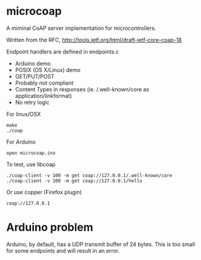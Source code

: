 microcoap
=========

A miminal CoAP server implementation for microcontrollers.

Written from the RFC, http://tools.ietf.org/html/draft-ietf-core-coap-18

Endpoint handlers are defined in endpoints.c

 * Arduino demo
 * POSIX (OS X/Linux) demo
 * GET/PUT/POST
 * Probably not compliant
 * Content Types in responses (ie. /.well-known/core as application/linkformat)
 * No retry logic

For linux/OSX

    make
    ./coap

For Arduino

    open microcoap.ino

To test, use libcoap

    ./coap-client -v 100 -m get coap://127.0.0.1/.well-known/core
    ./coap-client -v 100 -m get coap://127.0.0.1/hello

Or use copper (Firefox plugin)

    coap://127.0.0.1

Arduino problem
===============

Arduino, by default, has a UDP transmit buffer of 24 bytes. This is too small
for some endpoints and will result in an error.

